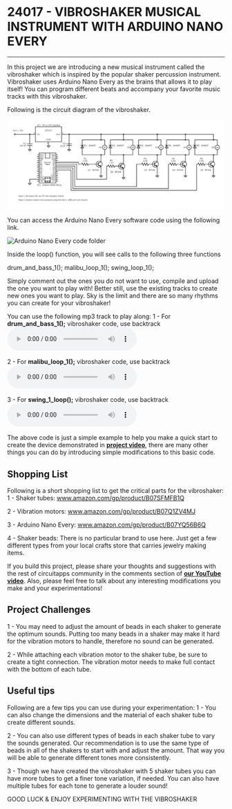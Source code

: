 # 24017 - VIBROSHAKER MUSICAL INSTRUMENT WITH ARDUINO NANO EVERY
---

In this project we are introducing a new musical instrument called the vibroshaker which is inspired by the popular shaker percussion instrument. Vibroshaker uses Arduino Nano Every as the brains that allows it to play itself! You can program different beats and accompany your favorite music tracks with this vibroshaker. 

Following is the circuit diagram of the vibroshaker.

![vibroshaker circuit diagram](./vibroshaker_circuit.png)

You can access the Arduino Nano Every software code using the following link.

![Arduino Nano Every code folder](./arduino_nano_every_24017)

Inside the loop() function, you will see calls to the following three functions

  drum_and_bass_1();
  malibu_loop_1();
  swing_loop_1();

Simply comment out the ones you do not want to use, compile and upload the one you want to play with! Better still, use the existing tracks to create new ones you want to play. Sky is the limit and there are so many rhythms you can create for your vibroshaker!

You can use the following mp3 track to play along:
1 - For **drum_and_bass_1();** vibroshaker code, use backtrack ![drum_bass_mp3](./drum_bass_1.mp3)

2 - For **malibu_loop_1();** vibroshaker code, use backtrack ![malibu_loop_mp3](./malibu_loop_1.mp3)

3 - For **swing_1_loop();** vibroshaker code, use backtrack ![swing_loop_mp3](./swing_1_loop.mp3)

The above code is just a simple example to help you make a quick start to create the device demonstrated in **<u>[project video][1]</u>**, there are many other things you can do by introducing simple modifications to this basic code.

## Shopping List
Following is a short shopping list to get the critical parts for the vibroshaker:
1 - Shaker tubes: www.amazon.com/gp/product/B07SFMFB1Q

2 - Vibration motors: www.amazon.com/gp/product/B07Q1ZV4MJ

3 - Arduino Nano Every: www.amazon.com/gp/product/B07YQ56B6Q

4 - Shaker beads: There is no particular brand to use here. Just get a few different types from your local crafts store that carries jewelry making items.

If you build this project, please share your thoughts and suggestions with the rest of circuitapps community in the comments section of **<u>[our YouTube video][1]</u>**. Also, please feel free to talk about any interesting modifications you make and your experimentations!

## Project Challenges
1 - You may need to adjust the amount of beads in each shaker to generate the optimum sounds. Putting too many beads in a shaker may make it hard for the vibration motors to handle, therefore no sound can be generated.

2 - While attaching each vibration motor to the shaker tube, be sure to create a tight connection. The vibration motor needs to make full contact with the bottom of each tube.

## Useful tips
Following are a few tips you can use during your experimentation:
1 - You can also change the dimensions and the material of each shaker tube to create different sounds.

2 - You can also use different types of beads in each shaker tube to vary the sounds generated. Our recommendation is to use the same type of beads in all of the shakers to start with and adjust the amount. That way you will be able to generate different tones more consistently.

3 - Though we have created the vibroshaker with 5 shaker tubes you can have more tubes to get a finer tone variation, if needed. You can also have multiple tubes for each tone to generate a louder sound!



GOOD LUCK & ENJOY EXPERIMENTING WITH THE VIBROSHAKER


[1]: <PLACE YOUTUBE LINK TO GUIDE VIDEO HERE>
